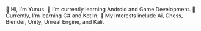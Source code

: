 👋 Hi, I'm Yunus.
🌱 I’m currently learning Android and Game Development.
🤔 Currently, I'm learning C# and Kotlin.
🔭 My interests include Ai, Chess, Blender, Unity, Unreal Engine, and Kali.

<!--
**ynsemre1/ynsemre1** is a ✨ _special_ ✨ repository because its `README.md` (this file) appears on your GitHub profile.

Here are some ideas to get you started:

- 🔭 I’m currently working on ...
- 🌱 I’m currently learning ...
- 👯 I’m looking to collaborate on ...
- 🤔 I’m looking for help with ...
- 💬 Ask me about ...
- 📫 How to reach me: ...
- 😄 Pronouns: ...
- ⚡ Fun fact: ...
-->
